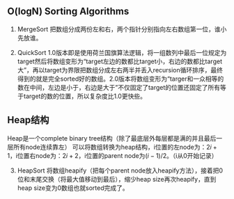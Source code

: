 ## O(logN) Sorting Algorithms
1. MergeSort
   把数组分成两份左和右，两个指针分别指向左右数组第一位，谁小先放谁。

2. QuickSort
   1.0版本即是使用荷兰国旗算法逻辑，将一组数列中最后一位规定为target然后将数组变形为“target左边的数都比target小，右边的数都比target大”，再以target为界限把数组分成左右两半并丢入recursion循环排序，最终得到的就是完全sorted好的数组。2.0版本将数组变形为“targer和一众相等的数在中间，左边是小于，右边是大于”不仅固定了target的位置还固定了所有等于target的数的位置，所以复杂度比1.0更快些。

## Heap结构
Heap是一个complete binary tree结构（除了最底层外每层都是满的并且最后一层所有node连续靠左）
可以将数组转换为heap结构，i位置的左node为：$2i+1$，i位置右node为：$2i+2$，i位置的parent node为$(i-1)/2$。（i从0开始记录）

3. HeapSort
   将数组heapify（把每个parent node放入heapify方法），接着把0位和末尾交换（将最大值移动到最后），缩少heap size再次heapify，直到heap size变为0数组也就sorted完成了。
